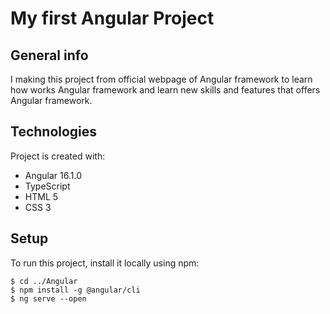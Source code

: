 # My first Angular Project
## General info
I making this project from official webpage of Angular framework to learn how works Angular framework and learn new skills and features that offers Angular framework.
## Technologies
Project is created with:
* Angular 16.1.0
* TypeScript
* HTML 5
* CSS 3
## Setup
To run this project, install it locally using npm:
```
$ cd ../Angular
$ npm install -g @angular/cli
$ ng serve --open
```
